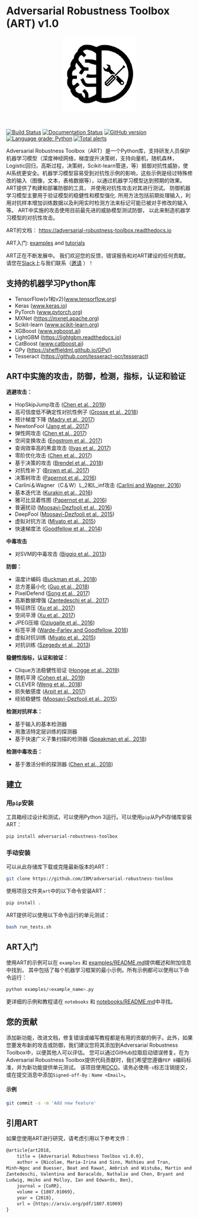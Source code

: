 # Adversarial Robustness Toolbox (ART) v1.0
<p align="center">
  <img src="docs/images/art_logo.png?raw=true" width="200" title="ART logo">
</p>
<br />

[![Build Status](https://travis-ci.org/IBM/adversarial-robustness-toolbox.svg?branch=master)](https://travis-ci.org/IBM/adversarial-robustness-toolbox) [![Documentation Status](https://readthedocs.org/projects/adversarial-robustness-toolbox/badge/?version=latest)](http://adversarial-robustness-toolbox.readthedocs.io/en/latest/?badge=latest) [![GitHub version](https://badge.fury.io/gh/IBM%2Fadversarial-robustness-toolbox.svg)](https://badge.fury.io/gh/IBM%2Fadversarial-robustness-toolbox) [![Language grade: Python](https://img.shields.io/lgtm/grade/python/g/IBM/adversarial-robustness-toolbox.svg?logo=lgtm&logoWidth=18)](https://lgtm.com/projects/g/IBM/adversarial-robustness-toolbox/context:python) [![Total alerts](https://img.shields.io/lgtm/alerts/g/IBM/adversarial-robustness-toolbox.svg?logo=lgtm&logoWidth=18)](https://lgtm.com/projects/g/IBM/adversarial-robustness-toolbox/alerts/)

Adversarial Robustness Toolbox（ART）是一个Python库，支持研发人员保护机器学习模型（深度神经网络，梯度提升决策树，支持向量机，随机森林，Logistic回归，高斯过程，决策树，Scikit-learn管道，等）抵御对抗性威胁，使AI系统更安全。机器学习模型容易受到对抗性示例的影响，这些示例是经过特殊修改的输入（图像，文本，表格数据等），以通过机器学习模型达到预期的效果。 ART提供了构建和部署防御的工具， 并使用对抗性攻击对其进行测试。
防御机器学习模型主要用于验证模型的稳健性和模型强化. 所用方法包括前期处理输入，利用对抗样本增加训练数据以及利用实时检测方法来标记可能已被对手修改的输入等。 ART中实施的攻击使用目前最先进的威胁模型测试防御， 以此来制造机器学习模型的对抗性攻击。 

ART的文档： https://adversarial-robustness-toolbox.readthedocs.io

ART入门: [examples](examples/README.md) and [tutorials](notebooks/README.md)

ART正在不断发展中。 我们欢迎您的反馈，错误报告和对ART建设的任何贡献。 请您在[Slack](https://ibm-art.slack.com)上与我们联系（[邀请](https://join.slack.com/t/ibm-art/shared_invite/enQtMzkyOTkyODE4NzM4LTlkMWY3MzgyZDA4ZDdiNzUzY2NhMjc5YmFhZTYzZGYwNDM4YTE1ODhhNDYyNmFlMGFjNWY4ODgyM2EwYTFjYTc) ）！

## 支持的机器学习Python库
* TensorFlow(v1和v2)(www.tensorflow.org)
* Keras (www.keras.io)
* PyTorch (www.pytorch.org)
* MXNet (https://mxnet.apache.org)
* Scikit-learn (www.scikit-learn.org)
* XGBoost (www.xgboost.ai)
* LightGBM (https://lightgbm.readthedocs.io)
* CatBoost (www.catboost.ai)
* GPy (https://sheffieldml.github.io/GPy/)
* Tesseract (https://github.com/tesseract-ocr/tesseract)

## ART中实施的攻击，防御，检测，指标，认证和验证

**逃避攻击：**
* HopSkipJump攻击 ([Chen et al., 2019](https://arxiv.org/abs/1904.02144))
* 高可信度低不确定性对抗性例子 ([Grosse et al., 2018](https://arxiv.org/abs/1812.02606))
* 预计梯度下降 ([Madry et al., 2017](https://arxiv.org/abs/1706.06083))
* NewtonFool ([Jang et al., 2017](http://doi.acm.org/10.1145/3134600.3134635))
* 弹性网攻击 ([Chen et al., 2017](https://arxiv.org/abs/1709.04114))
* 空间变换攻击 ([Engstrom et al., 2017](https://arxiv.org/abs/1712.02779))
* 查询效率高的黑盒攻击 ([Ilyas et al., 2017](https://arxiv.org/abs/1712.07113))
* 零阶优化攻击 ([Chen et al., 2017](https://arxiv.org/abs/1708.03999))
* 基于决策的攻击 ([Brendel et al., 2018](https://arxiv.org/abs/1712.04248))
* 对抗性补丁 ([Brown et al., 2017](https://arxiv.org/abs/1712.09665))
* 决策树攻击 ([Papernot et al., 2016](https://arxiv.org/abs/1605.07277))
* Carlini＆Wagner（C＆W）L_2和L_inf攻击 ([Carlini and Wagner, 2016](https://arxiv.org/abs/1608.04644))
* 基本迭代法 ([Kurakin et al., 2016](https://arxiv.org/abs/1607.02533))
* 雅可比显着性图 ([Papernot et al., 2016](https://arxiv.org/abs/1511.07528))
* 普遍扰动 ([Moosavi-Dezfooli et al., 2016](https://arxiv.org/abs/1610.08401))
* DeepFool ([Moosavi-Dezfooli et al., 2015](https://arxiv.org/abs/1511.04599))
* 虚拟对抗方法 ([Miyato et al., 2015](https://arxiv.org/abs/1507.00677))
* 快速梯度法 ([Goodfellow et al., 2014](https://arxiv.org/abs/1412.6572))

**中毒攻击**
* 对SVM的中毒攻击 ([Biggio et al., 2013](https://arxiv.org/abs/1206.6389))

**防御：**
* 温度计编码 ([Buckman et al., 2018](https://openreview.net/forum?id=S18Su--CW))
* 总方差最小化 ([Guo et al., 2018](https://openreview.net/forum?id=SyJ7ClWCb))
* PixelDefend ([Song et al., 2017](https://arxiv.org/abs/1710.10766))
* 高斯数据增强 ([Zantedeschi et al., 2017](https://arxiv.org/abs/1707.06728))
* 特征挤压 ([Xu et al., 2017](http://arxiv.org/abs/1704.01155))
* 空间平滑 ([Xu et al., 2017](http://arxiv.org/abs/1704.01155))
* JPEG压缩 ([Dziugaite et al., 2016](https://arxiv.org/abs/1608.00853))
* 标签平滑 ([Warde-Farley and Goodfellow, 2016](https://pdfs.semanticscholar.org/b5ec/486044c6218dd41b17d8bba502b32a12b91a.pdf))
* 虚拟对抗训练 ([Miyato et al., 2015](https://arxiv.org/abs/1507.00677))
* 对抗训练 ([Szegedy et al., 2013](http://arxiv.org/abs/1312.6199))

**稳健性指标，认证和验证：**
* Clique方法稳健性验证 ([Hongge et al., 2019](https://arxiv.org/abs/1906.03849))
* 随机平滑 ([Cohen et al., 2019](https://arxiv.org/abs/1902.02918))
* CLEVER ([Weng et al., 2018](https://arxiv.org/abs/1801.10578))
* 损失敏感度 ([Arpit et al., 2017](https://arxiv.org/abs/1706.05394))
* 经验稳健性 ([Moosavi-Dezfooli et al., 2015](https://arxiv.org/abs/1511.04599))

**检测对抗样本：**
* 基于输入的基本检测器
* 用激活特定层训练的探测器
* 基于快速广义子集扫描的检测器 ([Speakman et al., 2018](https://arxiv.org/pdf/1810.08676))

**检测中毒攻击：**
* 基于激活分析的探测器 ([Chen et al., 2018](https://arxiv.org/abs/1811.03728))

## 建立
### 用`pip`安装
工具箱经过设计和测试，可以使用Python 3运行。可以使用`pip`从PyPi存储库安装ART：
```bash
pip install adversarial-robustness-toolbox
```

### 手动安装
可以从此存储库下载或克隆最新版本的ART：
```bash
git clone https://github.com/IBM/adversarial-robustness-toolbox
```

使用项目文件夹`art`中的以下命令安装ART：
```bash
pip install .
```

ART提供可以使用以下命令运行的单元测试：
```bash
bash run_tests.sh
```

## ART入门
使用ART的示例可以在 `examples` 和 [examples/README.md](examples/README.md)提供概述和附加信息中找到， 其中包括了每个机器学习框架的最小示例。所有示例都可以使用以下命令运行：
```bash
python examples/<example_name>.py
```

更详细的示例和教程请在 `notebooks` 和 [notebooks/README.md](notebooks/README.md)中寻找。 

## 您的贡献
添加新功能，改进文档，修复错误或编写教程都是有用的贡献的例子。此外，如果您要发布新的攻击或防御，我们建议您将其添加到Adversarial Robustness Toolbox中，以便其他人可以评估。
您可以通过GitHub拉取启动错误修复。在为Adversarial Robustness Toolbox提供代码贡献时，我们希望您遵循`PEP 8`编码标准，并为新功能提供单元测试。
该项目使用[DCO](https://developercertificate.org/)。请务必使用`-s`标志注销提交，或在提交消息中添加`Signed-off-By：Name <Email>`。

#### 示例
```bash
git commit -s -m 'Add new feature'
```

## 引用ART
如果您使用ART进行研究，请考虑引用以下参考文件：
```
@article{art2018,
    title = {Adversarial Robustness Toolbox v1.0.0},
    author = {Nicolae, Maria-Irina and Sinn, Mathieu and Tran, Minh~Ngoc and Buesser, Beat and Rawat, Ambrish and Wistuba, Martin and Zantedeschi, Valentina and Baracaldo, Nathalie and Chen, Bryant and Ludwig, Heiko and Molloy, Ian and Edwards, Ben},
    journal = {CoRR},
    volume = {1807.01069},
    year = {2018},
    url = {https://arxiv.org/pdf/1807.01069}
}
```